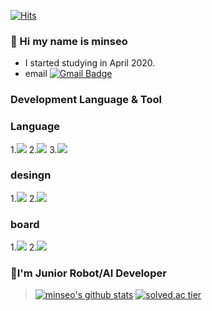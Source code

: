 [![Hits](https://hits.seeyoufarm.com/api/count/incr/badge.svg?url=https%3A%2F%2Fgithub.com%2Fminseo1214&count_bg=%233CFFDE&title_bg=%23E547FF&icon=&icon_color=%23C9C9C9&title=hits&edge_flat=false)](https://hits.seeyoufarm.com)
### 👋 Hi my name is minseo 

* I started studying in April 2020.
* email [![Gmail Badge](https://img.shields.io/badge/Gmail-d14836?style=flat-square&logo=Gmail&logoColor=white&link=mailto:alstj2004a@gmail.com)](mailto:alstj2004a@gmail.com)


### Development Language & Tool

<h3>Language</h3>

1.<img src="https://img.shields.io/badge/Python-3766AB?style=flat-square&logo=Python&logoColor=white"/></a>
2.<img src="https://img.shields.io/badge/C-A8B9CC?style=flat-square&logo=C&logoColor=white"/></a>
3.<img src="https://img.shields.io/badge/Java-007396?style=flat-square&logo=Java&logoColor=white"/></a>

<h3>desingn</h3>

1.<img src="https://img.shields.io/badge/AdobePhotoshop-31A8FF?style=flat-square&logo=Adobephotoshop&logoColor=white"/></a>
2.<img src="https://img.shields.io/badge/AdobeIllustrator-FF9A00?style=flat-square&logo=AdobeIllustrator&logoColor=white"/></a>

<h3>board</h3>

1.<img src="https://img.shields.io/badge/RaspberryPi-C51A4A?style=flat-square&logo=RaspberryPi&logoColor=white"/></a>
2.<img src="https://img.shields.io/badge/Arduino-00979D?style=flat-square&logo=Arduino&logoColor=white"/></a>

### 🤖I'm Junior Robot/AI Developer
>[![minseo's github stats](https://github-readme-stats.vercel.app/api?username=minseo)](https://github.com/anuraghazra/github-readme-stats)
>[![solved.ac tier](http://mazassumnida.wtf/api/generate_badge?boj=kinetic27)](https://solved.ac/kinetic27)
